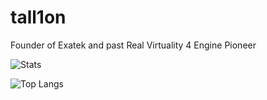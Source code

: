 # tall1on

Founder of Exatek and past Real Virtuality 4 Engine Pioneer

![Stats](https://github-readme-stats-sigma-five.vercel.app/api?username=tall1on&show_icons=true&locale=en&theme=shades-of-purple#gh-dark-mode-only)

![Top Langs](https://github-readme-stats-sigma-five.vercel.app/api/top-langs?username=tall1on&show_icons=true&locale=en&layout=compact&theme=shades-of-purple#gh-dark-mode-only)
